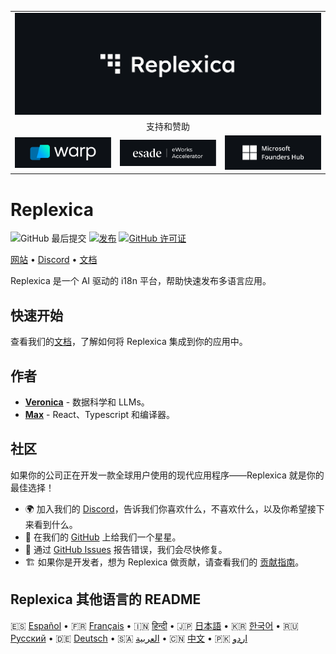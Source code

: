 <table width="100%">
    <tr>
        <td colspan="3">
            <a href="https://replexica.com">
                <img src="/content/banner.dark.png" width="100%" />
            </a>
        </td>
    </tr>
    <tr>
        <td colspan="3" align="center">
            支持和赞助
        </td>
    </tr>
    <tr>
        <td width="33%">
            <a target="_blank" href="https://www.warp.dev/?utm_source=github&utm_medium=referral&utm_campaign=replexica_20240626">
                <img src="/content/warp.dark.png" />
            </a>
        </td>
        <td width="33%">
            <a target="_blank" href="https://www.esade.edu/en/learning-innovation/rambla/eworks">
                <img src="/content/eworks.dark.png" />
            </a>
        </td>
        <td width="33%">
            <a target="_blank" href="https://foundershub.startups.microsoft.com">
                <img src="/content/ms-f-hub.dark.png" />
            </a>
        </td>
    </tr>
</table>

# Replexica

![GitHub 最后提交](https://img.shields.io/github/last-commit/replexica/replexica)
[![发布](https://github.com/replexica/replexica/actions/workflows/release.yml/badge.svg)](https://github.com/replexica/replexica/actions/workflows/release.yml)
[![GitHub 许可证](https://img.shields.io/github/license/replexica/replexica)](https://github.com/replexica/replexica/blob/main/LICENSE.md)

[网站](https://replexica.com) •
[Discord](https://replexica.com/go/discord) •
[文档](https://replexica.com/go/docs)

Replexica 是一个 AI 驱动的 i18n 平台，帮助快速发布多语言应用。

## 快速开始

查看我们的[文档](https://replexica.com/go/docs)，了解如何将 Replexica 集成到你的应用中。

## 作者

* **[Veronica](https://github.com/vrcprl)** - 数据科学和 LLMs。
* **[Max](https://github.com/maxprilutskiy)** - React、Typescript 和编译器。

## 社区

如果你的公司正在开发一款全球用户使用的现代应用程序——Replexica 就是你的最佳选择！

* 🌍 加入我们的 [Discord](https://discord.gg/GeK6AuSqzw)，告诉我们你喜欢什么，不喜欢什么，以及你希望接下来看到什么。
* 🌟 在我们的 [GitHub](https://github.com/replexica/replexica) 上给我们一个星星。
* 🐞 通过 [GitHub Issues](https://github.com/replexica/replexica/issues) 报告错误，我们会尽快修复。
* 🏗️ 如果你是开发者，想为 Replexica 做贡献，请查看我们的 [贡献指南](./CONTRIBUTING.md)。

## Replexica 其他语言的 README

🇪🇸 [Español](/readme/es.md) •
🇫🇷 [Français](/readme/fr.md) •
🇮🇳 [हिन्दी](/readme/hi.md) •
🇯🇵 [日本語](/readme/ja.md) •
🇰🇷 [한국어](/readme/ko.md) •
🇷🇺 [Русский](/readme/ru.md) •
🇩🇪 [Deutsch](/readme/de.md) •
🇸🇦 [العربية](/readme/ar.md) •
🇨🇳 [中文](/readme/zh.md) •
🇵🇰 [اردو](/readme/ur.md)
